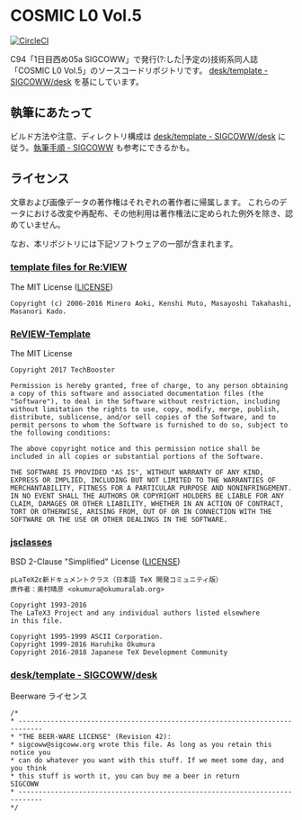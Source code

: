 # COSMIC L0 Vol.5
[![CircleCI](https://circleci.com/gh/SIGCOWW/L0-5/tree/master.svg?style=svg&circle-token=69b13ecc5b50ee620ffb6ece7553e96f1e43b99f)](https://circleci.com/gh/SIGCOWW/L0-5/tree/master)

C94「1日目西め05a SIGCOWW」で発行(?:した|予定の)技術系同人誌「COSMIC L0 Vol.5」のソースコードリポジトリです。
[desk/template - SIGCOWW/desk](https://github.com/SIGCOWW/desk/tree/master/template) を基にしています。

## 執筆にあたって
ビルド方法や注意、ディレクトリ構成は [desk/template - SIGCOWW/desk](https://github.com/SIGCOWW/desk/tree/master/template) に従う。[執筆手順 \- SIGCOWW](https://sigcoww.org/docs/howto.html) も参考にできるかも。

## ライセンス
文章および画像データの著作権はそれぞれの著作者に帰属します。
これらのデータにおける改変や再配布、その他利用は著作権法に定められた例外を除き、認めていません。

なお、本リポジトリには下記ソフトウェアの一部が含まれます。

### [template files for Re:VIEW](https://github.com/kmuto/review/tree/master/templates)
The MIT License ([LICENSE](https://github.com/kmuto/review/blob/master/templates/LICENSE))
```
Copyright (c) 2006-2016 Minero Aoki, Kenshi Muto, Masayoshi Takahashi, Masanori Kado.
```

### [ReVIEW-Template](https://github.com/TechBooster/ReVIEW-Template)
The MIT License
```
Copyright 2017 TechBooster

Permission is hereby granted, free of charge, to any person obtaining a copy of this software and associated documentation files (the "Software"), to deal in the Software without restriction, including without limitation the rights to use, copy, modify, merge, publish, distribute, sublicense, and/or sell copies of the Software, and to permit persons to whom the Software is furnished to do so, subject to the following conditions:

The above copyright notice and this permission notice shall be included in all copies or substantial portions of the Software.

THE SOFTWARE IS PROVIDED "AS IS", WITHOUT WARRANTY OF ANY KIND, EXPRESS OR IMPLIED, INCLUDING BUT NOT LIMITED TO THE WARRANTIES OF MERCHANTABILITY, FITNESS FOR A PARTICULAR PURPOSE AND NONINFRINGEMENT. IN NO EVENT SHALL THE AUTHORS OR COPYRIGHT HOLDERS BE LIABLE FOR ANY CLAIM, DAMAGES OR OTHER LIABILITY, WHETHER IN AN ACTION OF CONTRACT, TORT OR OTHERWISE, ARISING FROM, OUT OF OR IN CONNECTION WITH THE SOFTWARE OR THE USE OR OTHER DEALINGS IN THE SOFTWARE.
```

### [jsclasses](https://github.com/texjporg/jsclasses)
BSD 2-Clause "Simplified" License ([LICENSE](https://github.com/texjporg/jsclasses/blob/master/LICENSE))
```
pLaTeX2ε新ドキュメントクラス（日本語 TeX 開発コミュニティ版）
原作者：奥村晴彦 <okumura@okumuralab.org>

Copyright 1993-2016
The LaTeX3 Project and any individual authors listed elsewhere
in this file.

Copyright 1995-1999 ASCII Corporation.
Copyright 1999-2016 Haruhiko Okumura
Copyright 2016-2018 Japanese TeX Development Community
```

### [desk/template - SIGCOWW/desk](https://github.com/SIGCOWW/desk/tree/master/template)
Beerware ライセンス
```
/*
* ----------------------------------------------------------------------------
* "THE BEER-WARE LICENSE" (Revision 42):
* sigcoww@sigcoww.org wrote this file. As long as you retain this notice you
* can do whatever you want with this stuff. If we meet some day, and you think
* this stuff is worth it, you can buy me a beer in return            SIGCOWW
* ----------------------------------------------------------------------------
*/
```

